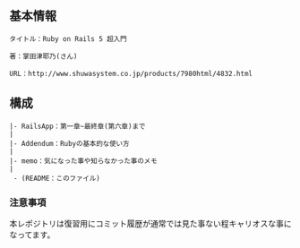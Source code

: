 ## 基本情報
```
タイトル：Ruby on Rails 5 超入門

著：掌田津耶乃(さん)

URL：http://www.shuwasystem.co.jp/products/7980html/4832.html
```

## 構成
```
|- RailsApp：第一章~最終章(第六章)まで
|
|- Addendum：Rubyの基本的な使い方
|
|- memo：気になった事や知らなかった事のメモ
|
 - (README：このファイル)
```

### 注意事項

本レポジトリは復習用にコミット履歴が通常では見た事ない程キャリオスな事になってます。
